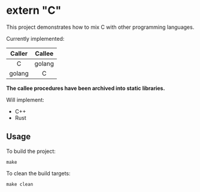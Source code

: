 # extern "C"
This project demonstrates how to mix C with other programming languages.  

Currently implemented:  

| Caller | Callee |
| :----: | :----: |
| C | golang |
| golang | C |  

**The callee procedures have been archived into static libraries.**

Will implement:  
- C++
- Rust

## Usage
To build the project:  

```shell
make
```

To clean the build targets:

```shell
make clean
```